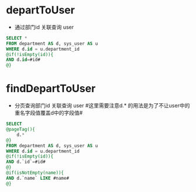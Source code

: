 departToUser
===
* 通过部门id 关联查询 user

```sql
SELECT * 
FROM department AS d, sys_user AS u 
WHERE d.id = u.department_id
@if(!isEmpty(id)){
AND d.id=#id#
@}
```

findDepartToUser
===
* 分页查询部门id 关联查询 user #这里需要注意d.* 的用法是为了不让user中的重名字段值覆盖d中的字段值#
```sql
SELECT
@pageTag(){
    d.*
@}
FROM department AS d, sys_user AS u 
WHERE d.id = u.department_id
@if(!isEmpty(id)){
AND d.`id`=#id#
@}
@if(isNotEmpty(name)){
AND d.`name` LIKE #name#
@} 
```